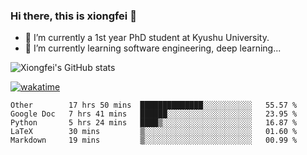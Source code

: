 ### Hi there, this is xiongfei 👋


- 🔭 I’m currently a 1st year PhD student at Kyushu University.
- 🌱 I’m currently learning software engineering, deep learning...

<!--
**Toma62299781/Toma62299781** is a ✨ _special_ ✨ repository because its `README.md` (this file) appears on your GitHub profile.
Here are some ideas to get you started:
-->

![Xiongfei's GitHub stats](https://github-readme-stats.vercel.app/api?username=Toma62299781)


[![wakatime](https://wakatime.com/badge/user/9e8d5516-d162-43e7-9563-87295d455a71.svg)](https://wakatime.com/@9e8d5516-d162-43e7-9563-87295d455a71)

<!--START_SECTION:waka-->
```text
Other        17 hrs 50 mins  ██████████████░░░░░░░░░░░   55.57 % 
Google Doc   7 hrs 41 mins   ██████░░░░░░░░░░░░░░░░░░░   23.95 % 
Python       5 hrs 24 mins   ████▒░░░░░░░░░░░░░░░░░░░░   16.87 % 
LaTeX        30 mins         ▒░░░░░░░░░░░░░░░░░░░░░░░░   01.60 % 
Markdown     19 mins         ▒░░░░░░░░░░░░░░░░░░░░░░░░   00.99 % 
```
<!--END_SECTION:waka-->

